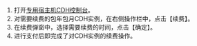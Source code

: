 1. 打开[专用宿主机CDH控制台](http://console.tcecqpoc.fsphere.cn/cvm/cdh)。
2. 对需要续费的包年包月CDH实例，在右侧操作栏中，点击【续费】。
3. 在续费弹窗中，选择需要续费的时间，点击【确定】。
4. 进行支付后即完成了对CDH实例的续费操作。

